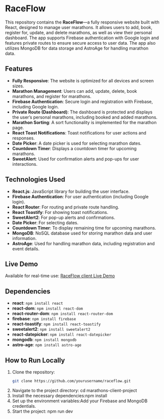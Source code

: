 # RaceFlow

This repository contains the **RaceFlow**—a fully responsive website built with React, designed to manage user marathons. It allows users to add, book, register for, update, and delete marathons, as well as view their personal dashboard. The app supports Firebase authentication with Google login and features private routes to ensure secure access to user data. The app also utilizes MongoDB for data storage and AstroAge for handling marathon data.

##  Features
- **Fully Responsive**: The website is optimized for all devices and screen sizes.
- **Marathon Management**: Users can add, update, delete, book marathons, and register for marathons.
- **Firebase Authentication**: Secure login and registration with Firebase, including Google login.
- **Private Route (Dashboard)**: The dashboard is protected and displays the user’s personal marathons, including booked and added marathons.
- **Marathon Sorting**: A sort functionality is implemented for the marathon page.
- **React Toast Notifications**: Toast notifications for user actions and responses.
- **Date Picker**: A date picker is used for selecting marathon dates.
- **Countdown Timer**: Displays a countdown timer for upcoming marathons.
- **SweetAlert**: Used for confirmation alerts and pop-ups for user interactions.

##  Technologies Used
- **React.js**: JavaScript library for building the user interface.
- **Firebase Authentication**: For user authentication (including Google login).
- **React Router**: For routing and private route handling.
- **React Toastify**: For showing toast notifications.
- **SweetAlert2**: For pop-up alerts and confirmations.
- **Date Picker**: For selecting dates.
- **Countdown Timer**: To display remaining time for upcoming marathons.
- **MongoDB**: NoSQL database used for storing marathon data and user information.
- **AstroAge**: Used for handling marathon data, including registration and event details.

## Live Demo

Available for real-time use: [RaceFlow client Live Demo](https://marathon-b3537.web.app)

## Dependencies
- **react**: `npm install react`
- **react-dom**: `npm install react-dom`
- **react-router-dom**: `npm install react-router-dom`
- **firebase**: `npm install firebase`
- **react-toastify**: `npm install react-toastify`
- **sweetalert2**: `npm install sweetalert2`
- **react-datepicker**: `npm install react-datepicker`
- **mongodb**: `npm install mongodb`
- **astro-age**: `npm install astro-age`

## How to Run Locally
1. Clone the repository:
   ```bash
   git clone https://github.com/yourusername/raceflow.git
2. Navigate to the project directory: cd marathons-client-project
3. Install the necessary dependencies:npm install
4. Set up the environment variables:Add your Firebase and MongoDB credentials.
5. Start the project: npm run dev
